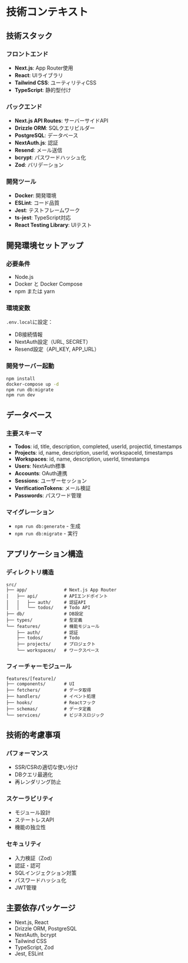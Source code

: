 # 技術コンテキスト

## 技術スタック

### フロントエンド
- **Next.js**: App Router使用
- **React**: UIライブラリ
- **Tailwind CSS**: ユーティリティCSS
- **TypeScript**: 静的型付け

### バックエンド
- **Next.js API Routes**: サーバーサイドAPI
- **Drizzle ORM**: SQLクエリビルダー
- **PostgreSQL**: データベース
- **NextAuth.js**: 認証
- **Resend**: メール送信
- **bcrypt**: パスワードハッシュ化
- **Zod**: バリデーション

### 開発ツール
- **Docker**: 開発環境
- **ESLint**: コード品質
- **Jest**: テストフレームワーク
- **ts-jest**: TypeScript対応
- **React Testing Library**: UIテスト

## 開発環境セットアップ

### 必要条件
- Node.js
- Docker と Docker Compose
- npm または yarn

### 環境変数
`.env.local`に設定：
- DB接続情報
- NextAuth設定（URL, SECRET）
- Resend設定（API_KEY, APP_URL）

### 開発サーバー起動
```bash
npm install
docker-compose up -d
npm run db:migrate
npm run dev
```

## データベース

### 主要スキーマ
- **Todos**: id, title, description, completed, userId, projectId, timestamps
- **Projects**: id, name, description, userId, workspaceId, timestamps
- **Workspaces**: id, name, description, userId, timestamps
- **Users**: NextAuth標準
- **Accounts**: OAuth連携
- **Sessions**: ユーザーセッション
- **VerificationTokens**: メール検証
- **Passwords**: パスワード管理

### マイグレーション
- `npm run db:generate` - 生成
- `npm run db:migrate` - 実行

## アプリケーション構造

### ディレクトリ構造
```
src/
├── app/              # Next.js App Router
│   ├── api/          # APIエンドポイント
│   │   ├── auth/     # 認証API
│   │   └── todos/    # Todo API
├── db/               # DB設定
├── types/            # 型定義
└── features/         # 機能モジュール
    ├── auth/         # 認証
    ├── todos/        # Todo
    ├── projects/     # プロジェクト
    └── workspaces/   # ワークスペース
```

### フィーチャーモジュール
```
features/[feature]/
├── components/       # UI
├── fetchers/         # データ取得
├── handlers/         # イベント処理
├── hooks/            # Reactフック
├── schemas/          # データ定義
└── services/         # ビジネスロジック
```

## 技術的考慮事項

### パフォーマンス
- SSR/CSRの適切な使い分け
- DBクエリ最適化
- 再レンダリング防止

### スケーラビリティ
- モジュール設計
- ステートレスAPI
- 機能の独立性

### セキュリティ
- 入力検証（Zod）
- 認証・認可
- SQLインジェクション対策
- パスワードハッシュ化
- JWT管理

## 主要依存パッケージ
- Next.js, React
- Drizzle ORM, PostgreSQL
- NextAuth, bcrypt
- Tailwind CSS
- TypeScript, Zod
- Jest, ESLint
